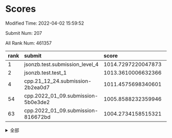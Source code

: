 # Scores

Modified Time: 2022-04-02 15:59:52

Submit Num: 207

All Rank Num: 461357

| rank |               submit               |       score        |       sigma        | pk_num |
| :--- | :--------------------------------- | :----------------- | :----------------- | :----- |
| 1    | jsonzb.test.submission_level_4     | 1014.7297220047873 | 0.8199759089983434 | 8916   |
| 2    | jsonzb.test.test_1                 | 1013.3610006632366 | 0.7957747169523601 | 8920   |
| 4    | cpp.21_12_24.submission-2b2ea0d7   | 1011.4575698340601 | 0.7729830434866913 | 8915   |
| 54   | cpp.2022_01_09.submission-5b0e3de2 | 1005.8588232359946 | 0.7241762695302026 | 8917   |
| 63   | cpp.2022_01_09.submission-816672bd | 1004.2734158515321 | 0.7156551885788416 | 8915   |


<details>
<summary>全部</summary>

| rank |                 submit                 |       score        |       sigma        | pk_num |
| :--- | :------------------------------------- | :----------------- | :----------------- | :----- |
| 1    | jsonzb.test.submission_level_4         | 1014.7297220047873 | 0.8199759089983434 | 8916   |
| 2    | jsonzb.test.test_1                     | 1013.3610006632366 | 0.7957747169523601 | 8920   |
| 3    | gobigger.level_3.submission_level_3_12 | 1011.5816555905797 | 0.778713972289789  | 8917   |
| 4    | cpp.21_12_24.submission-2b2ea0d7       | 1011.4575698340601 | 0.7729830434866913 | 8915   |
| 5    | gobigger.level_3.submission_level_3_15 | 1011.0270548607132 | 0.7920045067855745 | 8911   |
| 6    | gobigger.level_3.submission_level_3_37 | 1010.9551834033243 | 0.7822131514310057 | 8910   |
| 7    | gobigger.level_3.submission_level_3_31 | 1010.8793467667525 | 0.7550898900833592 | 8908   |
| 8    | gobigger.level_3.submission_level_3_48 | 1010.878549227834  | 0.7593755820156939 | 8914   |
| 9    | gobigger.level_3.submission_level_3_25 | 1010.793263601956  | 0.7829750644978107 | 8914   |
| 10   | gobigger.level_3.submission_level_3_35 | 1010.6956390653619 | 0.7741251031520054 | 8912   |
| 11   | gobigger.level_3.submission_level_3_16 | 1010.6942207850492 | 0.7604068546607788 | 8916   |
| 12   | gobigger.level_3.submission_level_3_20 | 1010.6277313341807 | 0.7664865569004664 | 8912   |
| 13   | gobigger.level_3.submission_level_3_4  | 1010.6100382508271 | 0.7392890776673415 | 8921   |
| 14   | gobigger.level_3.submission_level_3_24 | 1010.5201479484506 | 0.7608252438547667 | 8914   |
| 15   | gobigger.level_3.submission_level_3_17 | 1010.5099625121502 | 0.7545527058110731 | 8917   |
| 16   | gobigger.level_3.submission_level_3_47 | 1010.4913040917464 | 0.7650475960600898 | 8919   |
| 17   | gobigger.level_3.submission_level_3_42 | 1010.4433258320852 | 0.7783872403746657 | 8914   |
| 18   | gobigger.level_3.submission_level_3_7  | 1010.4221488341616 | 0.7481794124993267 | 8916   |
| 19   | gobigger.level_3.submission_level_3_13 | 1010.3986329204391 | 0.742740324731344  | 8917   |
| 20   | gobigger.level_3.submission_level_3_19 | 1010.3524346448338 | 0.7720367916167068 | 8915   |
| 21   | gobigger.level_3.submission_level_3_39 | 1010.3139384511909 | 0.751498083480158  | 8911   |
| 22   | gobigger.level_3.submission_level_3_5  | 1010.2894180265099 | 0.7803212560389456 | 8919   |
| 23   | gobigger.level_3.submission_level_3_8  | 1010.279416835809  | 0.7644848612684257 | 8917   |
| 24   | gobigger.level_3.submission_level_3_34 | 1010.2588887328292 | 0.7556828351315349 | 8914   |
| 25   | gobigger.level_3.submission_level_3_22 | 1010.2214004836062 | 0.7654479928359288 | 8922   |
| 26   | gobigger.level_3.submission_level_3_2  | 1010.2068216950379 | 0.760743765763737  | 8917   |
| 27   | gobigger.level_3.submission_level_3_23 | 1010.188390624557  | 0.7692695028044938 | 8913   |
| 28   | gobigger.level_3.submission_level_3_33 | 1010.0161027385288 | 0.7658067636751036 | 8915   |
| 29   | gobigger.level_3.submission_level_3_30 | 1009.945690384108  | 0.7565283686213297 | 8913   |
| 30   | gobigger.level_3.submission_level_3_27 | 1009.9108671903888 | 0.7490611852072293 | 8917   |
| 31   | gobigger.level_3.submission_level_3_1  | 1009.9080891975121 | 0.7569127697165976 | 8913   |
| 32   | gobigger.level_3.submission_level_3_26 | 1009.841527739894  | 0.7571871084062409 | 8918   |
| 33   | gobigger.level_3.submission_level_3_40 | 1009.8357961305996 | 0.7406635921611541 | 8920   |
| 34   | gobigger.level_3.submission_level_3_38 | 1009.7929719968679 | 0.7438657176417791 | 8914   |
| 35   | gobigger.level_3.submission_level_3_10 | 1009.6649526281684 | 0.7554449664502136 | 8918   |
| 36   | gobigger.level_3.submission_level_3_32 | 1009.5981636731855 | 0.755761447682549  | 8914   |
| 37   | gobigger.level_3.submission_level_3_44 | 1009.5698914445488 | 0.748894021131768  | 8919   |
| 38   | gobigger.level_3.submission_level_3_43 | 1009.5396627279248 | 0.756741278704414  | 8915   |
| 39   | gobigger.level_3.submission_level_3_9  | 1009.4670198371346 | 0.7647970705247237 | 8916   |
| 40   | gobigger.level_3.submission_level_3_28 | 1009.4541584685574 | 0.7539568943811613 | 8916   |
| 41   | gobigger.level_3.submission_level_3_45 | 1009.4291828169304 | 0.7238666720859347 | 8920   |
| 42   | gobigger.level_3.submission_level_3_29 | 1009.4000754792762 | 0.7380671422800735 | 8918   |
| 43   | gobigger.level_3.submission_level_3_49 | 1009.3315232722701 | 0.7384370231494602 | 8918   |
| 44   | gobigger.level_3.submission_level_3_0  | 1009.3019011543819 | 0.7752997677250852 | 8920   |
| 45   | gobigger.level_3.submission_level_3_41 | 1009.2307719758677 | 0.7427981770225404 | 8912   |
| 46   | gobigger.level_3.submission_level_3_11 | 1009.1551995842044 | 0.7461124615248437 | 8920   |
| 47   | gobigger.level_3.submission_level_3_14 | 1009.1540288012698 | 0.7599697854254304 | 8916   |
| 48   | gobigger.level_3.submission_level_3_21 | 1009.0360660704099 | 0.7445866905038867 | 8913   |
| 49   | gobigger.level_3.submission_level_3_3  | 1008.6477612765902 | 0.7361964936424862 | 8911   |
| 50   | gobigger.level_3.submission_level_3_6  | 1008.6123099708612 | 0.7220876423870356 | 8918   |
| 51   | gobigger.level_3.submission_level_3_46 | 1008.5592027096477 | 0.7423867793096226 | 8916   |
| 52   | gobigger.level_3.submission_level_3_18 | 1008.0979335813382 | 0.7495054388404114 | 8919   |
| 53   | gobigger.level_3.submission_level_3_36 | 1007.3603985859783 | 0.745747383202856  | 8911   |
| 54   | cpp.2022_01_09.submission-5b0e3de2     | 1005.8588232359946 | 0.7241762695302026 | 8917   |
| 55   | gobigger.level_1.submission_level_1_1  | 1004.9733075888321 | 0.7208201558356958 | 8916   |
| 56   | gobigger.level_1.submission_level_1_0  | 1004.5506814851076 | 0.7339225033202805 | 8917   |
| 57   | gobigger.level_1.submission_level_1_3  | 1004.5463686790987 | 0.7108740909628691 | 8915   |
| 58   | gobigger.level_1.submission_level_1_9  | 1004.5115080216098 | 0.7228606811589319 | 8911   |
| 59   | gobigger.level_1.submission_level_1_17 | 1004.5052644156575 | 0.7239780613760227 | 8913   |
| 60   | gobigger.level_1.submission_level_1_7  | 1004.443936803163  | 0.7190494638456085 | 8912   |
| 61   | gobigger.level_1.submission_level_1_47 | 1004.3591633334224 | 0.7196125192975984 | 8909   |
| 62   | gobigger.level_1.submission_level_1_18 | 1004.2799913617949 | 0.7208314455245435 | 8921   |
| 63   | cpp.2022_01_09.submission-816672bd     | 1004.2734158515321 | 0.7156551885788416 | 8915   |
| 64   | gobigger.level_1.submission_level_1_46 | 1004.202068711254  | 0.7124176097595747 | 8916   |
| 65   | gobigger.level_1.submission_level_1_49 | 1004.153068724998  | 0.717947701258078  | 8918   |
| 66   | gobigger.level_1.submission_level_1_11 | 1004.1194678758367 | 0.7171837162115746 | 8915   |
| 67   | gobigger.level_1.submission_level_1_27 | 1004.1139931845341 | 0.7238380707739788 | 8919   |
| 68   | gobigger.level_1.submission_level_1_12 | 1003.999711054244  | 0.71115017390807   | 8914   |
| 69   | gobigger.level_1.submission_level_1_22 | 1003.9233728509313 | 0.7104161153380735 | 8914   |
| 70   | gobigger.level_1.submission_level_1_14 | 1003.8956218108586 | 0.7041886163330326 | 8916   |
| 71   | gobigger.level_1.submission_level_1_41 | 1003.8897470001392 | 0.7187437857546756 | 8911   |
| 72   | gobigger.level_1.submission_level_1_38 | 1003.8203309412247 | 0.7236631338368058 | 8911   |
| 73   | gobigger.level_1.submission_level_1_2  | 1003.7694622062515 | 0.7155452482874931 | 8921   |
| 74   | gobigger.level_1.submission_level_1_34 | 1003.7665262285121 | 0.7062111707781733 | 8923   |
| 75   | gobigger.level_1.submission_level_1_20 | 1003.7533910667222 | 0.7185593538395623 | 8916   |
| 76   | gobigger.level_1.submission_level_1_44 | 1003.7513163068822 | 0.7273535038863332 | 8912   |
| 77   | gobigger.level_1.submission_level_1_31 | 1003.7411388667049 | 0.7214076237012018 | 8906   |
| 78   | gobigger.level_1.submission_level_1_45 | 1003.7193612278913 | 0.7166354551072581 | 8916   |
| 79   | gobigger.level_1.submission_level_1_36 | 1003.6280767660899 | 0.7152253937379521 | 8915   |
| 80   | gobigger.level_1.submission_level_1_29 | 1003.6097572678393 | 0.7118208610901067 | 8911   |
| 81   | gobigger.level_1.submission_level_1_33 | 1003.5509856730362 | 0.7296093151975229 | 8916   |
| 82   | gobigger.level_1.submission_level_1_26 | 1003.4638183246582 | 0.7097561097993839 | 8917   |
| 83   | gobigger.level_1.submission_level_1_40 | 1003.4533512196211 | 0.7208421619337095 | 8911   |
| 84   | gobigger.level_1.submission_level_1_35 | 1003.4316706757586 | 0.7177624860004365 | 8918   |
| 85   | gobigger.level_1.submission_level_1_28 | 1003.3806756982614 | 0.7047186658776202 | 8919   |
| 86   | gobigger.level_1.submission_level_1_48 | 1003.3704796484595 | 0.726858035777055  | 8911   |
| 87   | gobigger.level_1.submission_level_1_37 | 1003.3486671980008 | 0.7209831788222419 | 8914   |
| 88   | gobigger.level_1.submission_level_1_10 | 1003.2298975363345 | 0.7105366036941627 | 8916   |
| 89   | gobigger.level_1.submission_level_1_32 | 1003.0782576041805 | 0.7100400512041894 | 8922   |
| 90   | gobigger.level_1.submission_level_1_4  | 1002.952253753406  | 0.7146507732617279 | 8922   |
| 91   | gobigger.level_1.submission_level_1_8  | 1002.8958828025368 | 0.7154154680954911 | 8917   |
| 92   | gobigger.level_1.submission_level_1_25 | 1002.8092424445456 | 0.7135944978658928 | 8914   |
| 93   | gobigger.level_1.submission_level_1_43 | 1002.7904554586422 | 0.7139166703614942 | 8918   |
| 94   | gobigger.level_1.submission_level_1_19 | 1002.7421409344489 | 0.706970943534229  | 8916   |
| 95   | gobigger.level_1.submission_level_1_5  | 1002.7385156304954 | 0.7191933852146581 | 8915   |
| 96   | gobigger.level_1.submission_level_1_13 | 1002.724165167575  | 0.7145975537170943 | 8917   |
| 97   | gobigger.level_1.submission_level_1_30 | 1002.6068286550324 | 0.7082510496500313 | 8914   |
| 98   | gobigger.level_1.submission_level_1_23 | 1002.5905697568287 | 0.7072648729831917 | 8914   |
| 99   | gobigger.level_1.submission_level_1_6  | 1002.509543293491  | 0.7107090701681389 | 8917   |
| 100  | gobigger.level_1.submission_level_1_21 | 1002.3722393859823 | 0.7126332263005756 | 8916   |
| 101  | gobigger.level_1.submission_level_1_16 | 1002.2299544668492 | 0.7174135630222608 | 8918   |
| 102  | gobigger.level_1.submission_level_1_15 | 1002.146105078914  | 0.718647595135594  | 8916   |
| 103  | gobigger.level_1.submission_level_1_24 | 1001.8894061825291 | 0.7086537444082943 | 8916   |
| 104  | gobigger.level_1.submission_level_1_42 | 1001.5764875835004 | 0.710480975529471  | 8919   |
| 105  | gobigger.level_1.submission_level_1_39 | 1001.2270758912847 | 0.7083432091427105 | 8913   |
| 106  | gobigger.random.submission_random_19   | 998.0122388062763  | 0.7129591487982944 | 8917   |
| 107  | gobigger.random.submission_random_29   | 997.6021943392891  | 0.70516756073062   | 8920   |
| 108  | gobigger.random.submission_random_12   | 997.5628943973545  | 0.6978133634131507 | 8912   |
| 109  | gobigger.random.submission_random_10   | 997.1766649687605  | 0.7003624605105387 | 8910   |
| 110  | gobigger.random.submission_random_31   | 997.0444932197341  | 0.7054910261757138 | 8909   |
| 111  | gobigger.random.submission_random_4    | 996.8283710783672  | 0.7001257013327896 | 8922   |
| 112  | gobigger.random.submission_random_6    | 996.8217103864573  | 0.7140967293192253 | 8916   |
| 113  | gobigger.random.submission_random_48   | 996.6049371669652  | 0.7112423452604784 | 8918   |
| 114  | gobigger.random.submission_random_36   | 996.5633476766292  | 0.7080000517040919 | 8914   |
| 115  | gobigger.random.submission_random_49   | 996.5367381579402  | 0.709316405297757  | 8914   |
| 116  | gobigger.random.submission_random_21   | 996.4776107366424  | 0.716036970746222  | 8918   |
| 117  | gobigger.random.submission_random_1    | 996.4699195435638  | 0.7180098503495993 | 8913   |
| 118  | gobigger.random.submission_random_11   | 996.4524799893342  | 0.704494928374032  | 8917   |
| 119  | gobigger.random.submission_random_23   | 996.3361295225164  | 0.7119901741022385 | 8920   |
| 120  | gobigger.random.submission_random_3    | 996.3344002455963  | 0.7161472886617418 | 8918   |
| 121  | gobigger.random.submission_random_2    | 996.2848246677822  | 0.7081566076439755 | 8911   |
| 122  | gobigger.random.submission_random_42   | 996.2847796590158  | 0.7105307362600048 | 8917   |
| 123  | gobigger.random.submission_random_43   | 996.273121054106   | 0.7168717975133019 | 8916   |
| 124  | gobigger.random.submission_random_7    | 996.2487874377515  | 0.7148447569695868 | 8914   |
| 125  | gobigger.random.submission_random_24   | 996.2481420107042  | 0.7024234186255707 | 8908   |
| 126  | gobigger.random.submission_random_5    | 996.2369383944487  | 0.7173278816854448 | 8916   |
| 127  | gobigger.random.submission_random_9    | 996.1908963181014  | 0.7258762710700352 | 8914   |
| 128  | gobigger.random.submission_random_26   | 996.1642039165396  | 0.7191717192101896 | 8910   |
| 129  | gobigger.random.submission_random_14   | 996.1464071641243  | 0.7020633480911874 | 8916   |
| 130  | gobigger.random.submission_random_22   | 996.1153816239062  | 0.7148051399119388 | 8915   |
| 131  | gobigger.random.submission_random_33   | 996.0723717041272  | 0.7141852011884039 | 8916   |
| 132  | gobigger.random.submission_random_0    | 996.0670376948069  | 0.7178079702030568 | 8916   |
| 133  | gobigger.random.submission_random_45   | 996.0475860527445  | 0.7169986018234316 | 8913   |
| 134  | gobigger.random.submission_random_30   | 996.0151073389429  | 0.7130040956514611 | 8917   |
| 135  | gobigger.random.submission_random_37   | 996.0030536226801  | 0.7243825825819007 | 8908   |
| 136  | gobigger.random.submission_random_44   | 995.9855589520843  | 0.705802521408958  | 8919   |
| 137  | gobigger.random.submission_random_8    | 995.9580299936711  | 0.7259783512887806 | 8915   |
| 138  | gobigger.random.submission_random_18   | 995.8781318384637  | 0.7194971496531771 | 8914   |
| 139  | gobigger.random.submission_random_39   | 995.8398431502977  | 0.7005560146458124 | 8909   |
| 140  | gobigger.random.submission_random_46   | 995.8324326015797  | 0.7285807316938201 | 8917   |
| 141  | gobigger.random.submission_random_41   | 995.7856641956236  | 0.708471265123698  | 8911   |
| 142  | gobigger.random.submission_random_17   | 995.7665423082902  | 0.7091803941048532 | 8921   |
| 143  | gobigger.random.submission_random_35   | 995.7152248316905  | 0.7029971983674278 | 8917   |
| 144  | gobigger.random.submission_random_15   | 995.7028024076027  | 0.7182268519026436 | 8916   |
| 145  | gobigger.random.submission_random_20   | 995.7017998862872  | 0.7224458782395166 | 8914   |
| 146  | gobigger.random.submission_random_47   | 995.6579801454466  | 0.7115510243536917 | 8915   |
| 147  | gobigger.random.submission_random_16   | 995.6503677010147  | 0.7043968586982376 | 8917   |
| 148  | gobigger.random.submission_random_38   | 995.6142670466879  | 0.713715751701484  | 8913   |
| 149  | gobigger.random.submission_random_27   | 995.5962660604604  | 0.7149305559039199 | 8914   |
| 150  | gobigger.random.submission_random_40   | 995.588203574951   | 0.696796312767564  | 8915   |
| 151  | gobigger.random.submission_random_34   | 995.4131133808744  | 0.7266335128386506 | 8914   |
| 152  | gobigger.random.submission_random_32   | 995.3713414345794  | 0.7226420454231852 | 8912   |
| 153  | gobigger.random.submission_random_13   | 995.3380260572008  | 0.7132564715110633 | 8915   |
| 154  | gobigger.random.submission_random_25   | 994.91881012696    | 0.7105660460998389 | 8918   |
| 155  | gobigger.level_2.submission_level_2_35 | 994.8313028537192  | 0.7294947822351925 | 8917   |
| 156  | gobigger.random.submission_random_28   | 994.4541238675464  | 0.7157822649312786 | 8917   |
| 157  | gobigger.level_2.submission_level_2_36 | 993.8804094927673  | 0.7388294307662506 | 8914   |
| 158  | gobigger.level_2.submission_level_2_19 | 993.4435006106133  | 0.7317107264813306 | 8919   |
| 159  | gobigger.level_2.submission_level_2_39 | 993.3940350365962  | 0.746731319448069  | 8917   |
| 160  | gobigger.level_2.submission_level_2_43 | 993.2252309201464  | 0.7330159157776365 | 8917   |
| 161  | gobigger.level_2.submission_level_2_3  | 993.1595194639999  | 0.7273568771611439 | 8919   |
| 162  | gobigger.level_2.submission_level_2_32 | 992.7873181617693  | 0.7566232636730994 | 8916   |
| 163  | gobigger.level_2.submission_level_2_41 | 992.7862792493758  | 0.7402476532039803 | 8916   |
| 164  | gobigger.level_2.submission_level_2_40 | 992.7691612509414  | 0.7385389238866548 | 8909   |
| 165  | gobigger.level_2.submission_level_2_49 | 992.7360886709414  | 0.74654676324042   | 8913   |
| 166  | gobigger.level_2.submission_level_2_28 | 992.4842064399227  | 0.7488258928048953 | 8919   |
| 167  | gobigger.level_2.submission_level_2_31 | 992.4638381206236  | 0.7450649842011523 | 8914   |
| 168  | gobigger.level_2.submission_level_2_27 | 992.3813811450705  | 0.7461578240987762 | 8916   |
| 169  | gobigger.level_2.submission_level_2_37 | 992.3496045491327  | 0.7597254517500817 | 8913   |
| 170  | gobigger.level_2.submission_level_2_4  | 992.3382419491793  | 0.7335943130032558 | 8912   |
| 171  | gobigger.level_2.submission_level_2_5  | 992.3335415118288  | 0.7583927469067852 | 8909   |
| 172  | gobigger.level_2.submission_level_2_12 | 992.2561723315687  | 0.7572724750798504 | 8916   |
| 173  | gobigger.level_2.submission_level_2_16 | 992.2557046754512  | 0.7434429616838076 | 8912   |
| 174  | gobigger.level_2.submission_level_2_18 | 992.2248333903016  | 0.7517655527436817 | 8913   |
| 175  | gobigger.level_2.submission_level_2_47 | 992.1034882887521  | 0.7530979238244828 | 8913   |
| 176  | gobigger.level_2.submission_level_2_34 | 992.1022956442804  | 0.7515687317422611 | 8911   |
| 177  | gobigger.level_2.submission_level_2_25 | 992.0627275917008  | 0.7392777658193292 | 8914   |
| 178  | gobigger.level_2.submission_level_2_7  | 992.0167784716791  | 0.7338630652627784 | 8914   |
| 179  | gobigger.level_2.submission_level_2_11 | 991.9650842718816  | 0.7409863680620653 | 8914   |
| 180  | gobigger.level_2.submission_level_2_46 | 991.8557963983784  | 0.7479177735382319 | 8917   |
| 181  | gobigger.level_2.submission_level_2_44 | 991.8046426855444  | 0.7557648530450339 | 8915   |
| 182  | gobigger.level_2.submission_level_2_33 | 991.7966004770469  | 0.7435288853677956 | 8912   |
| 183  | gobigger.level_2.submission_level_2_15 | 991.7961974210737  | 0.750676596363067  | 8908   |
| 184  | gobigger.level_2.submission_level_2_8  | 991.7570222934711  | 0.7527350654662971 | 8906   |
| 185  | gobigger.level_2.submission_level_2_30 | 991.7393536296023  | 0.7425059244706195 | 8913   |
| 186  | gobigger.level_2.submission_level_2_24 | 991.7035018957198  | 0.760297602851024  | 8918   |
| 187  | gobigger.level_2.submission_level_2_1  | 991.6785961503307  | 0.7506998185456578 | 8909   |
| 188  | gobigger.level_2.submission_level_2_48 | 991.5417375048823  | 0.7744650705136794 | 8915   |
| 189  | gobigger.level_2.submission_level_2_0  | 991.5145338225442  | 0.7360023830936382 | 8913   |
| 190  | gobigger.level_2.submission_level_2_21 | 991.4954762283735  | 0.7608101168244966 | 8912   |
| 191  | gobigger.level_2.submission_level_2_22 | 991.446476996806   | 0.7719116271556395 | 8917   |
| 192  | gobigger.level_2.submission_level_2_14 | 991.4258637969822  | 0.7614256890110463 | 8914   |
| 193  | gobigger.level_2.submission_level_2_10 | 991.3330263337264  | 0.7445631119568755 | 8916   |
| 194  | gobigger.level_2.submission_level_2_38 | 991.3166408273995  | 0.77693880867692   | 8916   |
| 195  | gobigger.level_2.submission_level_2_6  | 991.2665109343029  | 0.753553505553406  | 8916   |
| 196  | gobigger.level_2.submission_level_2_26 | 991.1929801964886  | 0.7685075052123078 | 8913   |
| 197  | gobigger.level_2.submission_level_2_29 | 991.0950344772428  | 0.7519653697734414 | 8915   |
| 198  | gobigger.level_2.submission_level_2_20 | 990.9532074486672  | 0.7611615416121568 | 8915   |
| 199  | gobigger.level_2.submission_level_2_45 | 990.9114275320263  | 0.751295917583425  | 8917   |
| 200  | gobigger.level_2.submission_level_2_42 | 990.8456163943379  | 0.7745087480893259 | 8920   |
| 201  | gobigger.level_2.submission_level_2_13 | 990.6982669699271  | 0.7705675746740658 | 8912   |
| 202  | gobigger.level_2.submission_level_2_23 | 990.5291751261557  | 0.7708261790714322 | 8915   |
| 203  | gobigger.level_2.submission_level_2_9  | 990.3883976925575  | 0.779236342356632  | 8916   |
| 204  | gobigger.level_2.submission_level_2_2  | 990.3232978952866  | 0.8002554017018777 | 8911   |
| 205  | gobigger.level_2.submission_level_2_17 | 989.0128907787791  | 0.7750932214855153 | 8918   |
| 206  | gobigger.none.submission_none_0        | 978.9952235231295  | 1.3853425437097404 | 8912   |
| 207  | gobigger.none.submission_none_1        | 973.9656438360781  | 1.8053631337332687 | 8918   |

</details>